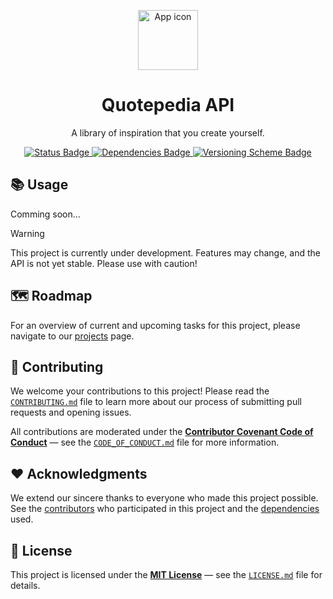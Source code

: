 <p align="center">
  <img width="96" src="https://github.com/user-attachments/assets/a7ca904e-0cd4-42cf-9b05-368b5ac250ad" alt="App icon" />
</p>

<h1 align="center">
  Quotepedia API
</h1>

<p align="center">
  A library of inspiration that you create yourself.
</p>

<p align="center">
  <a href="https://github.com/quotepedia/api/actions">
    <img src="https://img.shields.io/github/actions/workflow/status/quotepedia/api/python.yaml" alt="Status Badge" />
  </a>
  <a href="https://github.com/quotepedia/api/network/dependencies">
    <img src="https://img.shields.io/librariesio/github/quotepedia/api" alt="Dependencies Badge" />
  </a>
  <a href="https://semver.org">
    <img src="https://img.shields.io/badge/SemVer-MAJOR.MINOR.MICRO-blue" alt="Versioning Scheme Badge" />
  </a>
</p>

## 📚 Usage

Comming soon…

> [!WARNING]
> This project is currently under development. Features may change, and the API is not yet stable. Please use with caution!

## 🗺️ Roadmap

For an overview of current and upcoming tasks for this project, please navigate to our [projects](https://github.com/quotepedia/api/projects) page.

## 🚀 Contributing

We welcome your contributions to this project! Please read the [`CONTRIBUTING.md`](CONTRIBUTING.md) file to learn more about our process of submitting pull requests and opening issues.

All contributions are moderated under the [**Contributor Covenant Code of Conduct**](https://www.contributor-covenant.org) — see the [`CODE_OF_CONDUCT.md`](.github/CODE_OF_CONDUCT.md) file for more information.

## ❤️ Acknowledgments

We extend our sincere thanks to everyone who made this project possible. See the [contributors](https://github.com/quotepedia/api/contributors) who participated in this project and the [dependencies](https://github.com/quotepedia/api/network/dependencies) used.

## 📜 License

This project is licensed under the [**MIT License**](https://mit-license.org) — see the [`LICENSE.md`](LICENSE.md) file for details.
